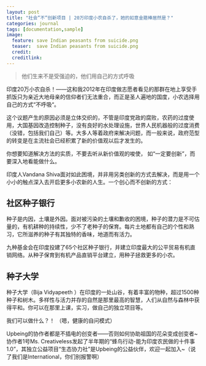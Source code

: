 ```yaml
---
layout: post
title: "社会“不“创新项目 | 20万印度小农自杀了，她的如意金箍棒居然是？"
categories: journal
tags: [documentation,sample]
image:
  feature: save Indian peasants from suicide.png
  teaser:  save Indian peasants from suicide.png
  credit:
  creditlink:
---
```



> 他们生来不是受强迫的，他们用自己的方式呼吸

印度20万小农自杀！——这和我2012年在印度做志愿者看见的那群在地上享受手抓饭只为亲近大地母亲的信仰者们无法重合，而正是圣人遍地的国度，小农选择用自己的方式“不呼吸“。

这个议题产生的原因必须是立体交织的，不管是印度党政的腐败，农药的过度使用，大国基因改造控制种子，没有良好的水处理设施，世界人民机器般的过度消费（没错，包括我们自己）等。大多人等着政府来解决问题，而一般来说，政府范型的转变是在主流社会已经积累了新的价值观以后才发生的。

你想要知道解决方法的实质，不要去听从新价值观的唆使，
如“一定要创新”，而要深入地看能做什么。

印度人Vandana Shiva面对如此困境，并非用另类创新的方式去解决，而是用一个小小的触点深入去开启更多小农新的人生。一个创心而不创新的方式：

## 社区种子银行

种子是内因，土壤是外因。面对被污染的土壤和歉收的困境，种子的潜力是不可估量的，有机耕种的持续性，少不了老种子的保育。每片土地都有自己的个性和熟习，它所滋养的种子有其独特的香味，地道而有活力。

九种基金会在印度投建了65个社区种子银行，并建立印度最大的公平贸易有机直销网络。从种子保育到有机产品直销平台建立，用种子拯救更多的小农。

## 种子大学

种子大学（Bija Vidyapeeth ）在印度的一处山谷，有着丰富的物种，超过1500种种子和树木。多样性与活力并存的自然是那里最高的智慧，人们从自然与森林中获得平和。你可以在那里上课，实习，做自己的独立项目等。

我们可以做什么？！
（嗯，健康的自问模式）

Upbeing的协作者都是不插电的创变者——否则如何协助祖国的花朵变成创变者~协作者1号Ms. Creativeless发起了半年期的“蜂鸟行动-能为印度农民做的十件事1.0”，其独立公益项目“生态协力社”是Upbeing的公益伙伴，欢迎一起加入~（说了我们是International，你们别报警啊）

